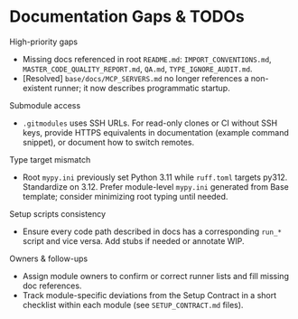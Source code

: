 # Documentation Gaps & TODOs

High-priority gaps
- Missing docs referenced in root `README.md`: `IMPORT_CONVENTIONS.md`, `MASTER_CODE_QUALITY_REPORT.md`, `QA.md`, `TYPE_IGNORE_AUDIT.md`.
- [Resolved] `base/docs/MCP_SERVERS.md` no longer references a non-existent runner; it now describes programmatic startup.

Submodule access
- `.gitmodules` uses SSH URLs. For read-only clones or CI without SSH keys, provide HTTPS equivalents in documentation (example command snippet), or document how to switch remotes.

Type target mismatch
- Root `mypy.ini` previously set Python 3.11 while `ruff.toml` targets py312. Standardize on 3.12. Prefer module-level `mypy.ini` generated from Base template; consider minimizing root typing until needed.

Setup scripts consistency
- Ensure every code path described in docs has a corresponding `run_*` script and vice versa. Add stubs if needed or annotate WIP.

Owners & follow-ups
- Assign module owners to confirm or correct runner lists and fill missing doc references.
- Track module-specific deviations from the Setup Contract in a short checklist within each module (see `SETUP_CONTRACT.md` files).
